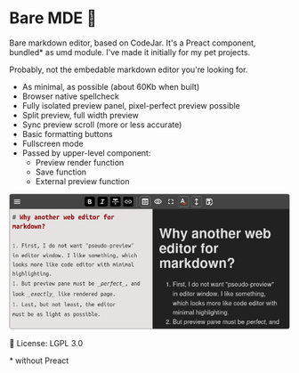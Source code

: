 # Bare MDE :bear:

Bare markdown editor, based on CodeJar. It's a Preact component, bundled* as umd module. I've made it initially for my pet projects.

Probably, not the embedable markdown editor you're looking for.

- As minimal, as possible (about 60Kb when built)
- Browser native spellcheck
- Fully isolated preview panel, pixel-perfect preview possible
- Split preview, full width preview
- Sync preview scroll (more or less accurate)
- Basic formatting buttons
- Fullscreen mode
- Passed by upper-level component:
   * Preview render function 
   * Save function
   * External preview function

![screenshot](docs/screen_00_rounded.png)

:memo: License: LGPL 3.0

\* without Preact

